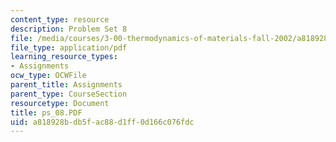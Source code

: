```yaml
---
content_type: resource
description: Problem Set 8
file: /media/courses/3-00-thermodynamics-of-materials-fall-2002/a818928bdb5fac88d1ff0d166c076fdc_ps_08.PDF
file_type: application/pdf
learning_resource_types:
- Assignments
ocw_type: OCWFile
parent_title: Assignments
parent_type: CourseSection
resourcetype: Document
title: ps_08.PDF
uid: a818928b-db5f-ac88-d1ff-0d166c076fdc
---
```

